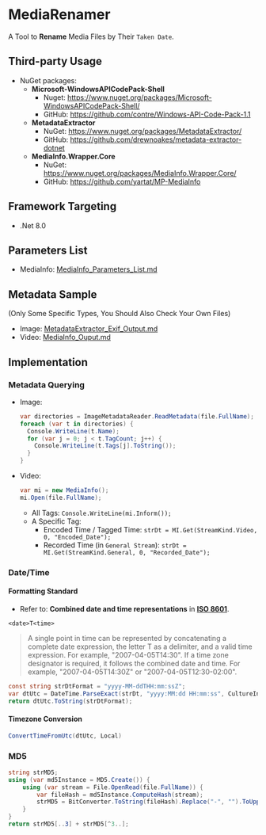 # MediaRenamer

A Tool to **Rename** Media Files by Their `Taken Date`.

## Third-party Usage

- NuGet packages:
  - **Microsoft-WindowsAPICodePack-Shell**
    - Nuget: <https://www.nuget.org/packages/Microsoft-WindowsAPICodePack-Shell/>
    - GitHub: <https://github.com/contre/Windows-API-Code-Pack-1.1>
  - **MetadataExtractor**
    - NuGet: <https://www.nuget.org/packages/MetadataExtractor/>
    - GitHub: <https://github.com/drewnoakes/metadata-extractor-dotnet>
  - **MediaInfo.Wrapper.Core**
    - NuGet: <https://www.nuget.org/packages/MediaInfo.Wrapper.Core/>
    - GitHub: <https://github.com/yartat/MP-MediaInfo>

## Framework Targeting

- .Net 8.0

## Parameters List

- MediaInfo:
  [MediaInfo_Parameters_List.md](https://github.com/RainySummerLuo/MediaRenamer/blob/master/MediaInfo_Parameters_List.md)

## Metadata Sample

(Only Some Specific Types, You Should Also Check Your Own Files)

- Image:
  [MetadataExtractor_Exif_Output.md](https://github.com/RainySummerLuo/MediaRenamer/blob/master/MetadataExtractor_Exif_Output.md)
- Video:
  [MediaInfo_Ouput.md](https://github.com/RainySummerLuo/MediaRenamer/blob/master/MediaInfo_Ouput.md)

## Implementation

### Metadata Querying

- Image:

  ```c#
  var directories = ImageMetadataReader.ReadMetadata(file.FullName);
  foreach (var t in directories) {
    Console.WriteLine(t.Name);
    for (var j = 0; j < t.TagCount; j++) {
      Console.WriteLine(t.Tags[j].ToString());
    }
  }
  ```

- Video:

  ```c#
  var mi = new MediaInfo();
  mi.Open(file.FullName);
  ```

  - All Tags:
    `Console.WriteLine(mi.Inform());`
  - A Specific Tag:
    - Encoded Time / Tagged Time:
      `strDt = MI.Get(StreamKind.Video, 0, "Encoded_Date");`
    - Recorded Time (in `General Stream`):
      `strDt = MI.Get(StreamKind.General, 0, "Recorded_Date");`

### Date/Time

#### Formatting Standard

- Refer to:
  **Combined date and time representations** in **[ISO 8601](https://en.wikipedia.org/wiki/ISO_8601)**.

`<date>T<time>`

> A single point in time can be represented by concatenating a complete date expression, the letter T as a delimiter, and a valid time expression. For example, "2007-04-05T14:30".
> If a time zone designator is required, it follows the combined date and time. For example, "2007-04-05T14:30Z" or "2007-04-05T12:30-02:00".

```c#
const string strDtFormat = "yyyy-MM-ddTHH:mm:ssZ";
var dtUtc = DateTime.ParseExact(strDt, "yyyy:MM:dd HH:mm:ss", CultureInfo.InvariantCulture);
return dtUtc.ToString(strDtFormat);
```

#### Timezone Conversion

```c#
ConvertTimeFromUtc(dtUtc, Local)
```

### MD5

```c#
string strMD5;
using (var md5Instance = MD5.Create()) {
    using (var stream = File.OpenRead(file.FullName)) {
        var fileHash = md5Instance.ComputeHash(stream);
        strMD5 = BitConverter.ToString(fileHash).Replace("-", "").ToUpperInvariant();
    }
}
return strMD5[..3] + strMD5[^3..];
```
